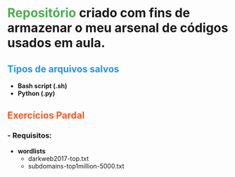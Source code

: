 # <span style="color:#4CAF50;">Repositório</span> criado com fins de armazenar o meu arsenal de códigos usados em aula.

## <span style="color:#2196F3;">Tipos de arquivos salvos</span>
- **Bash script (.sh)**
- **Python (.py)**

## <span style="color:#FF5722;">Exercícios Pardal</span>
### - Requisitos:
- **wordlists**
  - darkweb2017-top.txt
  - subdomains-top1million-5000.txt
